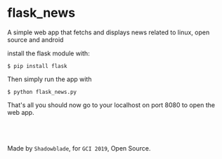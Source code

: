 # flask_news
A simple web app that fetchs and displays news related to linux, open source and android

install the flask module with:
```
$ pip install flask

```

Then simply run the app with 
```
$ python flask_news.py

```

That's all you should now go to your localhost on port 8080 to open the web app.
<br><br>
<br>
<br>

Made by `Shadowblade`, for `GCI 2019`, Open Source.
